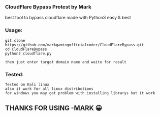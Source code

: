 ### CloudFlare Bypass Protest by Mark 
best tool to bypass cloudflare made with  Python3
easy & best 


### Usage:
```
git clone https://github.com/markgamingofficialcoder/CloudFlareBypass.git
cd CloudFlareBypass
python3 cloudflare.py

then just enter target domain name and waite for result
```

### Tested:
```
Tested on Kali linux
also it work for all linux distributions
for windows you may get problem with installing librarys but it work
```


## THANKS FOR USING -MARK 😀
